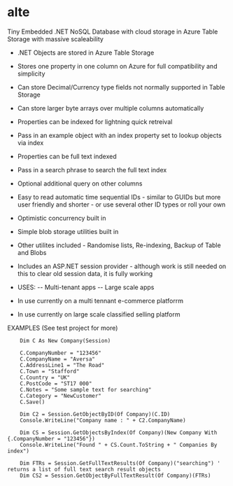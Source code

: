 # alte
Tiny Embedded .NET NoSQL Database with cloud storage in Azure Table Storage with massive scaleability

- .NET Objects are stored in Azure Table Storage
- Stores one property in one column on Azure for full compatibility and simplicity
- Can store Decimal/Currency type fields not normally supported in Table Storage
- Can store larger byte arrays over multiple columns automatically
- Properties can be indexed for lightning quick retreival
- Pass in an example object with an index property set to lookup objects via index
- Properties can be full text indexed
- Pass in a search phrase to search the full text index
- Optional additional query on other columns
- Easy to read automatic time sequential IDs - similar to GUIDs but more user friendly and shorter - or use several other ID types or roll your own
- Optimistic concurrency built in
- Simple blob storage utilities built in
- Other utilites included - Randomise lists, Re-indexing, Backup of Table and Blobs
- Includes an ASP.NET session provider - although work is still needed on this to clear old session data, it is fully working

- USES:
-- Multi-tenant apps
-- Large scale apps

- In use currently on a multi tennant e-commerce platforrm
- In use currently on large scale classified selling platform

EXAMPLES (See test project for more)

        Dim C As New Company(Session)
        
        C.CompanyNumber = "123456"
        C.CompanyName = "Aversa"
        C.AddressLine1 = "The Road"
        C.Town = "Stafford"
        C.Country = "UK"
        C.PostCode = "ST17 000"
        C.Notes = "Some sample text for searching"
        C.Category = "NewCustomer"
        C.Save()

        Dim C2 = Session.GetObjectByID(Of Company)(C.ID)
        Console.WriteLine("Company name : " + C2.CompanyName)

        Dim CS = Session.GetObjectsByIndex(Of Company)(New Company With {.CompanyNumber = "123456"})
        Console.WriteLine("Found " + CS.Count.ToString + " Companies By index")

        Dim FTRs = Session.GetFullTextResults(Of Company)("searching") ' returns a list of full text search result objects
        Dim CS2 = Session.GetObjectByFullTextResult(Of Company)(FTRs)
